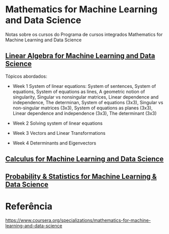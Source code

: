 # Mathematics for Machine Learning and Data Science

Notas sobre os cursos do Programa de cursos integrados Mathematics for Machine Learning and Data Science

## [Linear Algebra for Machine Learning and Data Science](https://github.com/k3ybladewielder/math_for_ml_ds/linear_algebra_for_ml_ds/blob/main/linear_algebra_for_ml_ds.ipynb)
Tópicos abordados:
- Week 1 System of linear equations: System of sentences, System of equations, System of equations as lines, A geometric notion of singularity, Singular vs nonsingular matrices, Linear dependence and independence, The determinan, System of equations (3x3), Singular vs non-singular matrices (3x3), System of equations as planes (3x3), Linear dependence and independence (3x3), The determinant (3x3)

- Week 2 Solving system of linear equations
- Week 3 Vectors and Linear Transformations
- Week 4 Determinants and Eigenvectors


## [Calculus for Machine Learning and Data Science](https://github.com/k3ybladewielder/math_for_ml_ds/calculus_for_ml_ds/blob/main/calculus_for_ml_ds.ipynb)


## [Probability & Statistics for Machine Learning & Data Science](https://github.com/k3ybladewielder/math_for_ml_ds/prob_statistic_for_ml_ds/blob/main/prob_statistic_for_ml_ds.ipynb)


# Referência
https://www.coursera.org/specializations/mathematics-for-machine-learning-and-data-science
